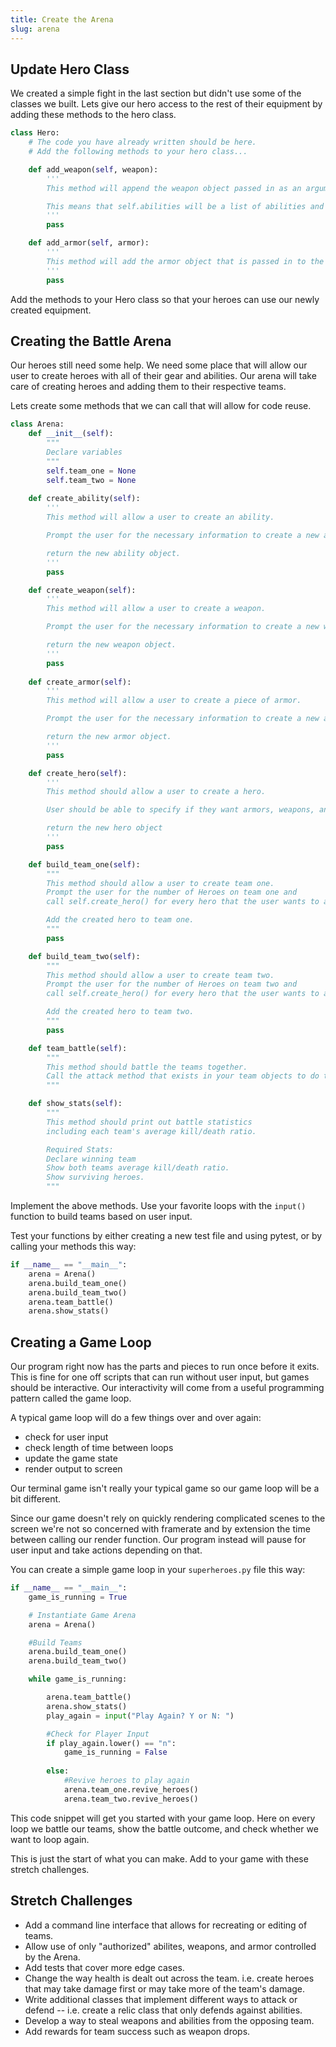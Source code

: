```yaml
---
title: Create the Arena
slug: arena
---
```


## Update Hero Class
We created a simple fight in the last section but didn't use some of the classes we built. Lets give our hero access to the rest of their equipment by adding these methods to the hero class.

```python
class Hero:
    # The code you have already written should be here.  
    # Add the following methods to your hero class...

    def add_weapon(self, weapon):
        '''
        This method will append the weapon object passed in as an argument to the list of abilities that already exists -- self.abilities.

        This means that self.abilities will be a list of abilities and weapons.
        '''
        pass

    def add_armor(self, armor):
        '''
        This method will add the armor object that is passed in to the list of armor objects definied in the initializer as self.armors.
        '''
        pass

```

Add the methods to your Hero class so that your heroes can use our newly created equipment.


## Creating the Battle Arena
Our heroes still need some help. We need some place that will allow our user to create heroes with all of their gear and abilities. Our arena will take care of creating heroes and adding them to their respective teams. 

Lets create some methods that we can call that will allow for code reuse.

```python
class Arena:
    def __init__(self):
        """
        Declare variables
        """
        self.team_one = None
        self.team_two = None
    
    def create_ability(self):
        '''
        This method will allow a user to create an ability.

        Prompt the user for the necessary information to create a new ability object.

        return the new ability object.
        '''
        pass

    def create_weapon(self):
        '''
        This method will allow a user to create a weapon.

        Prompt the user for the necessary information to create a new weapon object.

        return the new weapon object.
        '''
        pass
    
    def create_armor(self):
        '''
        This method will allow a user to create a piece of armor.

        Prompt the user for the necessary information to create a new armor object.

        return the new armor object.
        '''
        pass

    def create_hero(self):
        ''' 
        This method should allow a user to create a hero. 

        User should be able to specify if they want armors, weapons, and abilites. Call the methods you made above and use the return values to build your hero.

        return the new hero object
        '''
        pass

    def build_team_one(self):
        """
        This method should allow a user to create team one.
        Prompt the user for the number of Heroes on team one and 
        call self.create_hero() for every hero that the user wants to add to team one. 

        Add the created hero to team one.
        """
        pass

    def build_team_two(self):
        """
        This method should allow a user to create team two.
        Prompt the user for the number of Heroes on team two and 
        call self.create_hero() for every hero that the user wants to add to team two. 

        Add the created hero to team two.
        """
        pass

    def team_battle(self):
        """
        This method should battle the teams together.
        Call the attack method that exists in your team objects to do that battle functionality.
        """

    def show_stats(self):
        """
        This method should print out battle statistics 
        including each team's average kill/death ratio.

        Required Stats:
        Declare winning team
        Show both teams average kill/death ratio.
        Show surviving heroes.
        """
```

Implement the above methods. Use your favorite loops with the `input()` function to build teams based on user input. 

Test your functions by either creating a new test file and using pytest, or by calling your methods this way: 

```python
if __name__ == "__main__":
    arena = Arena()
    arena.build_team_one()
    arena.build_team_two()
    arena.team_battle()
    arena.show_stats()
``` 

## Creating a Game Loop
Our program right now has the parts and pieces to run once before it exits. This is fine for one off scripts that can run without user input, but games should be interactive. Our interactivity will come from a useful programming pattern called the game loop.

A typical game loop will do a few things over and over again:

* check for user input
* check length of time between loops
* update the game state
* render output to screen

Our terminal game isn't really your typical game so our game loop will be a bit different. 

Since our game doesn't rely on quickly rendering complicated scenes to the screen we're not so concerned with framerate and by extension the time between calling our render function. Our program instead will pause for user input and take actions depending on that. 

You can create a simple game loop in your `superheroes.py` file this way:

```python
if __name__ == "__main__":
    game_is_running = True

    # Instantiate Game Arena
    arena = Arena()

    #Build Teams
    arena.build_team_one()
    arena.build_team_two()

    while game_is_running:

        arena.team_battle()
        arena.show_stats()
        play_again = input("Play Again? Y or N: ")

        #Check for Player Input
        if play_again.lower() == "n":
            game_is_running = False
        
        else:
            #Revive heroes to play again
            arena.team_one.revive_heroes()
            arena.team_two.revive_heroes()

```
This code snippet will get you started with your game loop. Here on every loop we battle our teams, show the battle outcome, and check whether we want to loop again.

This is just the start of what you can make. Add to your game with these stretch challenges. 

## Stretch Challenges 
* Add a command line interface that allows for recreating or editing  of teams.
* Allow use of only "authorized" abilites, weapons, and armor controlled by the Arena.
* Add tests that cover more edge cases.
* Change the way health is dealt out across the team. i.e. create heroes that may take damage first or may take more of the team's damage.
* Write additional classes that implement different ways to attack or defend -- i.e. create a relic class that only defends against abilities.
* Develop a way to steal weapons and abilities from the opposing team.
* Add rewards for team success such as weapon drops.

